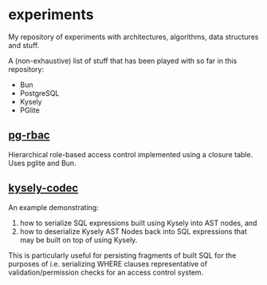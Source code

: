 # experiments

My repository of experiments with architectures, algorithms, data structures and stuff.

A (non-exhaustive) list of stuff that has been played with so far in this repository:
- Bun
- PostgreSQL
- Kysely
- PGlite

## [pg-rbac](./pg-rbac/)

Hierarchical role-based access control implemented using a closure table. Uses pglite and Bun.

## [kysely-codec](./kysely-codec/)

An example demonstrating:
1. how to serialize SQL expressions built using Kysely into AST nodes, and
2. how to deserialize Kysely AST Nodes back into SQL expressions that may be built on top of using Kysely.

This is particularly useful for persisting fragments of built SQL for the purposes of i.e. serializing
WHERE clauses representative of validation/permission checks for an access control system. 